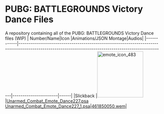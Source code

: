 # PUBG: BATTLEGROUNDS Victory Dance Files
A repository containing all of the PUBG: BATTLEGROUNDS Victory Dance files (WIP)
| Number/Name|Icon                                                                                                                                                    |Animations/JSON Montage|Audios|
|------------|--------------------------------------------------------------------------------------------------------------------------------------------------------|-----------------------|------|
|Slickback   |<img src="https://github.com/MuriloGaming19/pubg-vd-files/blob/9311a257eff854db894f0369aec3ee3b16f13e2c/files/slickback/icon/emote_icon_483.png" alt="emote_icon_483" width="150"/>|[Unarmed_Combat_Emote_Dance227.psa](https://github.com/MuriloGaming19/pubg-vd-files/blob/dc8692bc67b88432446e2a7b16fb497f2412c2be/files/slickback/animation-json/Unarmed_Combat_Emote_Dance227.psa)<br/>[Unarmed_Combat_Emote_Dance227_1.psa](https://github.com/MuriloGaming19/pubg-vd-files/blob/dc8692bc67b88432446e2a7b16fb497f2412c2be/files/slickback/animation-json/Unarmed_Combat_Emote_Dance227_1.psa)|[461850050.wem](https://github.com/MuriloGaming19/pubg-vd-files/blob/2b5e4ae4c50d57c1068f585a65298792f5db6ebb/files/slickback/audio/461850050.wav)|

